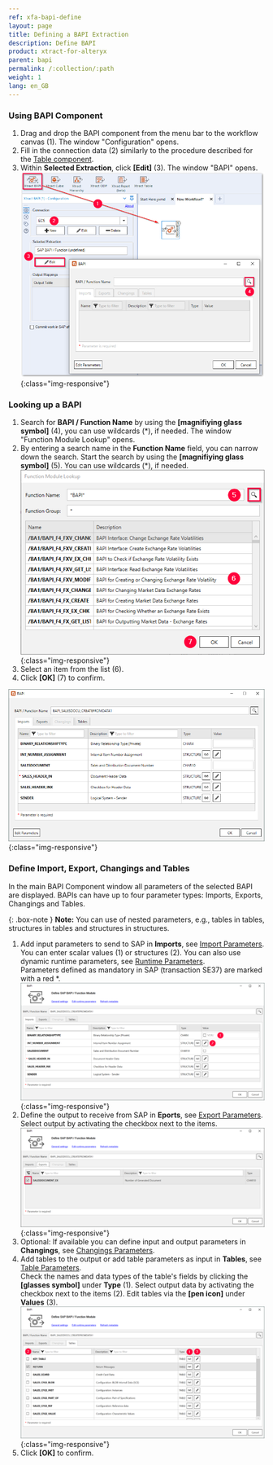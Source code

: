 ```yaml
---
ref: xfa-bapi-define
layout: page
title: Defining a BAPI Extraction
description: Define BAPI
product: xtract-for-alteryx
parent: bapi
permalink: /:collection/:path
weight: 1
lang: en_GB
---
```

### Using BAPI Component
1. Drag and drop the BAPI component from the menu bar to the workflow canvas (1). The window "Configuration" opens.
2. Fill in the connection data (2) similarly to the procedure described for the [Table component](../getting-started).
3. Within **Selected Extraction**, click **[Edit]** (3). The window "BAPI" opens.
![BAPI component](/img/content/xfa/Define-bapi-component.png){:class="img-responsive"}

### Looking up a BAPI
1. Search for **BAPI / Function Name** by using the **[magnifiying glass symbol]** (4), you can use wildcards (*), if needed. The window "Function Module Lookup" opens.
2. By entering a search name in the **Function Name** field, you can narrow down the search. Start the search by using the **[magnifiying glass symbol]** (5). You can use wildcards (*), if needed.<br>
![Look-Up-Function-Module](/img/content/xfa/Look-Up-Function-Module.png){:class="img-responsive"}
3. Select an item from the list (6). 
4. Click **[OK]** (7) to confirm.

![BAPI-Parameters](/img/content/xfa/BAPI-Parameters.png){:class="img-responsive"}


### Define Import, Export, Changings and Tables

In the main BAPI Component window all parameters of the selected BAPI are displayed.
BAPIs can have up to four parameter types: Imports, Exports, Changings and Tables.

{: .box-note }
**Note:** You can use of nested parameters, e.g., tables in tables, structures in tables and structures in structures.<br>

1. Add input parameters to send to SAP in **Imports**, see [Import Parameters](./parameters#import-parameters). <br>
You can enter scalar values (1) or structures (2). You can also use dynamic runtime parameters, see [Runtime Parameters](./edit-runtime-parameters).<br>
Parameters defined as mandatory in SAP (transaction SE37) are marked with a red *. <br>
![Define-Bapi-Data-Source](/img/content/XU-BAPI-Parameters.png){:class="img-responsive"}
2. Define the output to receive from SAP in **Eports**, see [Export Parameters](./parameters#export-parameters). <br>
Select output by activating the checkbox next to the items.<br>
![BAPI export parameters](/img/content/Bapi-Exports-Edit.png){:class="img-responsive"}
3. Optional: If available you can define input and output parameters in **Changings**, see [Changings Parameters](./parameters#changings-parameters).
4. Add tables to the output or add table parameters as input in **Tables**, see [Table Parameters](./parameters#table-parameters). <br>
Check the names and data types of the table's fields by clicking the **[glasses symbol]** under **Type** (1).
Select output data by activating the checkbox next to the items (2).
Edit tables via the **[pen icon]** under **Values** (3).
![BAPI table](/img/content/Bapi-Table-Type.png){:class="img-responsive"}
5. Click **[OK]** to confirm.

